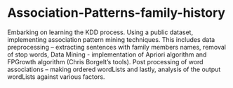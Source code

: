 # Association-Patterns-family-history
Embarking on learning the KDD process. Using a public dataset, implementing association pattern mining techniques. This includes data preprocessing – extracting sentences with family members names, removal of stop words, Data Mining - implementation of Apriori algorithm and FPGrowth algorithm (Chris Borgelt’s tools). Post processing of word associations – making ordered wordLists and lastly, analysis of the output wordLists against various factors.
